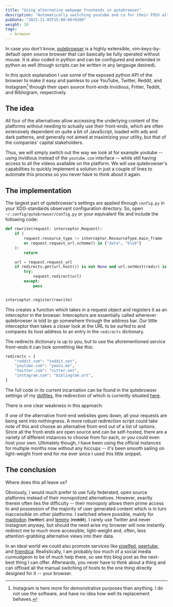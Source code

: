 ```yaml
---
title: "Using alternative webpage frontends in qutebrowser"
description: "Automatically switching youtube and co for their FOSS alternatives"
pubDate: "2021-11-03T15:00:00+0200"
weight: 10
tags:
  - browser
---
```


In case you don't know, [qutebrowser](https://qutebrowser.org/) is a highly extensible,
vim-keys-by-default open source browser that can basically be fully operated without mouse.
It is also coded in python and can be configured and extended in python as well
(though scripts can be written in any langauge desired).

In this quick explanation I use some of the exposed python API of the browser to
make it easy and painless to use YouTube, Twitter, Reddit, and Instagram[^insta] through their
open source front-ends Invidious, Fritter, Teddit, and Bibliogram, respectively.

[^insta]:
    Instagram is here more for demonstrative purposes than anything.
    I do not use the software, and have no idea how well its replacement behaves.

## The idea

All four of the alternatives allow accessing the underlying content of the platforms
without needing to actually use their front-ends,
which are often extensively dependent on quite a bit of JavaScript,
loaded with ads and dark patterns,
and generally not aimed at maximizing _your_ utility,
but that of the companies' capital stakeholders.

Thus, we will simply switch out the way we look at for example youtube --
using invidious instead of the `youtube.com` interface --
while still having access to all the videos available on the platform.
We will use qutebrowser's capabilities to quickly implement a solution in just a couple of lines
to automate this process so you never have to think about it again.

## The implementation

The largest part of qutebrowser's settings are applied through `config.py` in your XDG-standards observant configuration directory.
So, open `~/.config/qutebrowser/config.py` or your equivalent file and include the following code:

```python
def rewrite(request: interceptor.Request):
    if (
        request.resource_type != interceptor.ResourceType.main_frame
        or request.request_url.scheme() in {"data", "blob"}
    ):
        return

    url = request.request_url
    if redirects.get(url.host()) is not None and url.setHost(redir) is not False:
        try:
            request.redirect(url)
        except:
            pass


interceptor.register(rewrite)
```

This creates a function which takes in a request object
and registers it as an interceptor in the browser.
Interceptors are essentially called whenever qutebrowser is told to go somewhere through the address bar.
Our little interceptor then takes a closer look at the URL to be surfed to and compares its host address to an entry in the `redirects` dictionary.

The redirects dictionary is up to you,
but to use the aforementioned service front-ends it can look something like this:

```python
redirects = {
    "reddit.com": "teddit.net",
    "youtube.com": "yewtu.be",
    "twitter.com": "nitter.net",
    "instagram.com": "bibliogram.art",
}
```

The full code in its current incarnation can be found in the qutebrowser settings of my [dotfiles](https://gitlab.com/marty-oehme/dotfiles),
the redirection of which is currently situated [here](https://gitlab.com/marty-oehme/dotfiles/-/blob/main/qutebrowser/.config/qutebrowser/url.py).

There is one clear weakness in this approach:

If one of the alternative front-end websites goes down,
all your requests are being sent into nothingness.
A more robust redirection script could take note of this and choose an alternative front-end out of a list of options.
Since all the front-ends are open source and can be self-hosted,
there are a variety of different instances to choose from for each,
or you could even host your own.
Ultimately though, I have been using the official instances for multiple months now without any hiccups --
it's been smooth sailing on light-weight front-end for me ever since I used this little snippet.

## The conclusion

Where does this all leave us?

Obviously, I would much prefer to use fully federated,
open source platforms instead of their monopolized alternatives.
However, exactly therein often lies the difficulty --
their monopoly allows them prime access to and possession of the majority of user generated content which is in turn inaccessible on other platforms.
I switched where possible, mainly for [mastodon](https://joinmastodon.org/) (~~twitter~~) and [lemmy](https://join-lemmy.org/) (~~reddit~~).
I rarely use Twitter and never Instagram anyway,
but should the need arise my browser will now instantly redirect me to much more accessible, light-weight and,
often, less attention-grabbing alternative views into their data.

In an ideal world we could also promote services like [pixelfed](https://pixelfed.org/), [peertube](https://joinpeertube.org/en), and [friendica](https://friendi.ca/).
Realistically, I am probably too much of a social media curmudgeon to be of much help there,
so see this blog post as the next-best thing I can offer.
Afterwards, you never have to think about a thing and can offload all the manual switching of hosts to the one thing directly designed for it --
your browser.
